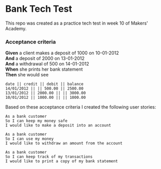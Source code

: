 Bank Tech Test
===============

This repo was created as a practice tech test in week 10 of Makers' Academy.

### Acceptance criteria

**Given** a client makes a deposit of 1000 on 10-01-2012  
**And** a deposit of 2000 on 13-01-2012  
**And** a withdrawal of 500 on 14-01-2012  
**When** she prints her bank statement  
**Then** she would see

```
date || credit || debit || balance
14/01/2012 || || 500.00 || 2500.00
13/01/2012 || 2000.00 || || 3000.00
10/01/2012 || 1000.00 || || 1000.00

```

Based on these acceptance criteria I created the following user stories:

```
As a bank customer
So I can keep my money safe
I would like to make a deposit into an account
```

```
As a bank customer
So I can use my money
I would like to withdraw an amount from the account
```

```
As a bank customer
So I can keep track of my transactions
I would like to print a copy of my bank statement
```
